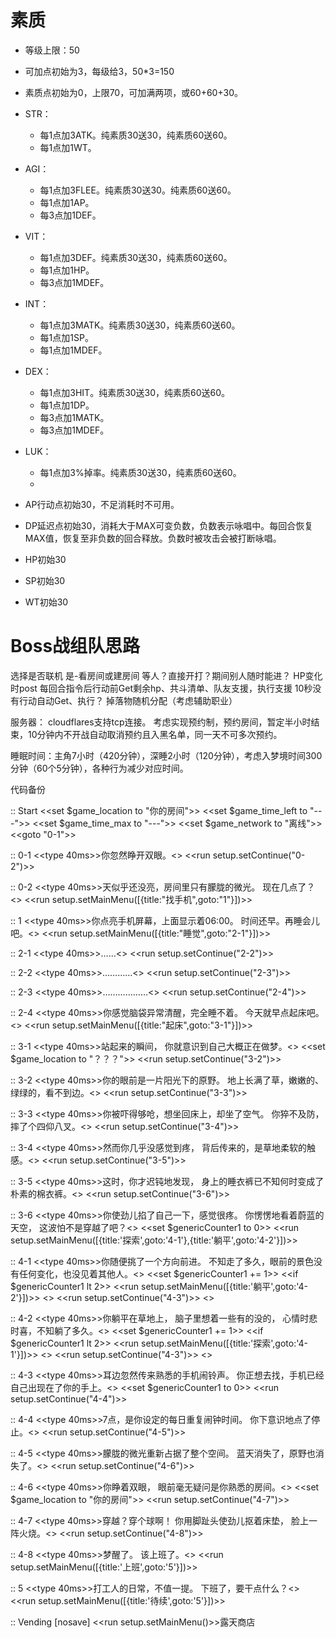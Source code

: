 # 素质

- 等级上限：50
- 可加点初始为3，每级给3，50*3=150
- 素质点初始为0，上限70，可加满两项，或60+60+30。
- STR：
  - 每1点加3ATK。纯素质30送30，纯素质60送60。
  - 每1点加1WT。
- AGI：
  - 每1点加3FLEE。纯素质30送30。纯素质60送60。
  - 每1点加1AP。
  - 每3点加1DEF。
- VIT：
  - 每1点加3DEF。纯素质30送30，纯素质60送60。
  - 每1点加1HP。
  - 每3点加1MDEF。
- INT：
  - 每1点加3MATK。纯素质30送30，纯素质60送60。
  - 每1点加1SP。
  - 每1点加1MDEF。
- DEX：
  - 每1点加3HIT。纯素质30送30，纯素质60送60。
  - 每1点加1DP。
  - 每3点加1MATK。
  - 每3点加1MDEF。
- LUK：
  - 每1点加3%掉率。纯素质30送30，纯素质60送60。
  - 
  
- AP行动点初始30，不足消耗时不可用。
- DP延迟点初始30，消耗大于MAX可变负数，负数表示咏唱中。每回合恢复MAX值，恢复至非负数的回合释放。负数时被攻击会被打断咏唱。
- HP初始30
- SP初始30
- WT初始30

# Boss战组队思路

选择是否联机
是-看房间或建房间
等人？直接开打？期间别人随时能进？
HP变化时post
每回合指令后行动前Get剩余hp、共斗清单、队友支援，执行支援
10秒没有行动自动Get、执行？
掉落物随机分配（考虑辅助职业）

服务器：
cloudflares支持tcp连接。
考虑实现预约制，预约房间，暂定半小时结束，10分钟内不开战自动取消预约且入黑名单，同一天不可多次预约。

睡眠时间：主角7小时（420分钟），深睡2小时（120分钟），考虑入梦境时间300分钟（60个5分钟），各种行为减少对应时间。



代码备份

:: Start
<<set $game_location to "你的房间">>
<<set $game_time_left to "---">>
<<set $game_time_max to "---">>
<<set $game_network to "离线">>
<<goto "0-1">>

:: 0-1
<<type 40ms>>你忽然睁开双眼。<</type>>
<<run setup.setContinue("0-2")>>

:: 0-2
<<type 40ms>>天似乎还没亮，房间里只有朦胧的微光。
现在几点了？<</type>>
<<run setup.setMainMenu([{title:"找手机",goto:"1"}])>>

:: 1
<<type 40ms>>你点亮手机屏幕，上面显示着06:00。
时间还早。再睡会儿吧。<</type>>
<<run setup.setMainMenu([{title:"睡觉",goto:"2-1"}])>>

:: 2-1
<<type 40ms>>……<</type>>
<<run setup.setContinue("2-2")>>

:: 2-2
<<type 40ms>>…………<</type>>
<<run setup.setContinue("2-3")>>

:: 2-3
<<type 40ms>>………………<</type>>
<<run setup.setContinue("2-4")>>

:: 2-4
<<type 40ms>>你感觉脑袋异常清醒，完全睡不着。
今天就早点起床吧。<</type>>
<<run setup.setMainMenu([{title:"起床",goto:"3-1"}])>>

:: 3-1
<<type 40ms>>站起来的瞬间，
你就意识到自己大概正在做梦。<</type>>
<<set $game_location to "？？？">>
<<run setup.setContinue("3-2")>>

:: 3-2
<<type 40ms>>你的眼前是一片阳光下的原野。
地上长满了草，嫩嫩的、绿绿的，看不到边。<</type>>
<<run setup.setContinue("3-3")>>

:: 3-3
<<type 40ms>>你被吓得够呛，想坐回床上，却坐了空气。
你猝不及防，摔了个四仰八叉。<</type>>
<<run setup.setContinue("3-4")>>

:: 3-4
<<type 40ms>>然而你几乎没感觉到疼，
背后传来的，是草地柔软的触感。<</type>>
<<run setup.setContinue("3-5")>>

:: 3-5
<<type 40ms>>这时，你才迟钝地发现，
身上的睡衣裤已不知何时变成了朴素的棉衣裤。<</type>>
<<run setup.setContinue("3-6")>>

:: 3-6
<<type 40ms>>你使劲儿掐了自己一下，感觉很疼。
你愣愣地看着蔚蓝的天空，
这波怕不是穿越了吧？<</type>>
<<set $genericCounter1 to 0>>
<<run setup.setMainMenu([{title:'探索',goto:'4-1'},{title:'躺平',goto:'4-2'}])>>

:: 4-1
<<type 40ms>>你随便挑了一个方向前进。
不知走了多久，眼前的景色没有任何变化，也没见着其他人。<</type>>
<<set $genericCounter1 += 1>>
<<if $genericCounter1 lt 2>>
  <<run setup.setMainMenu([{title:'躺平',goto:'4-2'}])>>
<<else>>
  <<run setup.setContinue("4-3")>>
<</if>>

:: 4-2
<<type 40ms>>你躺平在草地上，
脑子里想着一些有的没的，
心情时悲时喜，不知躺了多久。<</type>>
<<set $genericCounter1 += 1>>
<<if $genericCounter1 lt 2>>
  <<run setup.setMainMenu([{title:'探索',goto:'4-1'}])>>
<<else>>
  <<run setup.setContinue("4-3")>>
<</if>>

:: 4-3
<<type 40ms>>耳边忽然传来熟悉的手机闹铃声。
你正想去找，手机已经自己出现在了你的手上。<</type>>
<<set $genericCounter1 to 0>>
<<run setup.setContinue("4-4")>>

:: 4-4
<<type 40ms>>7点，是你设定的每日重复闹钟时间。
你下意识地点了停止。<</type>>
<<run setup.setContinue("4-5")>>

:: 4-5
<<type 40ms>>朦胧的微光重新占据了整个空间。
蓝天消失了，原野也消失了。<</type>>
<<run setup.setContinue("4-6")>>

:: 4-6
<<type 40ms>>你睁着双眼，
眼前毫无疑问是你熟悉的房间。<</type>>
<<set $game_location to "你的房间">>
<<run setup.setContinue("4-7")>>

:: 4-7
<<type 40ms>>穿越？穿个球啊！
你用脚趾头使劲儿抠着床垫，
脸上一阵火烧。<</type>>
<<run setup.setContinue("4-8")>>

:: 4-8
<<type 40ms>>梦醒了。
该上班了。<</type>>
<<run setup.setMainMenu([{title:'上班',goto:'5'}])>>

:: 5
<<type 40ms>>打工人的日常，不值一提。
下班了，要干点什么？<</type>>
<<run setup.setMainMenu([{title:'待续',goto:'5'}])>>

:: Vending [nosave]
<<run setup.setMainMenu()>>露天商店